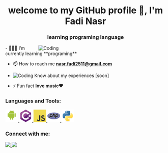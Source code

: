 <h1 align="center">welcome to my GitHub profile 👋, I'm Fadi Nasr</h1>
<h3 align="center">learning programing language</h3>
<img align="right" alt="Coding" width="400" src="https://media3.giphy.com/media/v1.Y2lkPTc5MGI3NjExMmthdTAyNm50N2Q1YXFlaHZ3YXZwdTYzc3Z3bWloMzNuYjY0Y2g2MyZlcD12MV9pbnRlcm5hbF9naWZfYnlfaWQmY3Q9Zw/HLB0nLA36GCCo6JuB5/giphy.gif">
- 🧑🏽‍🏫 I’m currently learning **programing**

- 📫 How to reach me **nasr.fadi2511@gmail.com**

- <img  alt="Coding" width="40" src="https://media4.giphy.com/media/jdPMeyv9rn0hZHh8n9/200w.webp?cid=ecf05e477z1ua02836hi0g9gzq0rmnf3ui3w4bcqi7ckd2x7&rid=200w.webp&ct=s"> Know about my experiences [soon]

- ⚡ Fun fact **love music❤️**








<h3 align="left">Languages and Tools:</h3>
<p align="left"> <a href="https://developer.android.com" target="_blank" rel="noreferrer"> <img src="https://raw.githubusercontent.com/devicons/devicon/master/icons/android/android-original-wordmark.svg" alt="android" width="40" height="40"/> </a> <a href="https://www.w3schools.com/cs/" target="_blank" rel="noreferrer"> <img src="https://raw.githubusercontent.com/devicons/devicon/master/icons/csharp/csharp-original.svg" alt="csharp" width="40" height="40"/> </a> <a href="https://developer.mozilla.org/en-US/docs/Web/JavaScript" target="_blank" rel="noreferrer"> <img src="https://raw.githubusercontent.com/devicons/devicon/master/icons/javascript/javascript-original.svg" alt="javascript" width="40" height="40"/> </a> <a href="https://www.php.net" target="_blank" rel="noreferrer"> <img src="https://raw.githubusercontent.com/devicons/devicon/master/icons/php/php-original.svg" alt="php" width="40" height="40"/> </a> <a href="https://www.python.org" target="_blank" rel="noreferrer"> <img src="https://raw.githubusercontent.com/devicons/devicon/master/icons/python/python-original.svg" alt="python" width="40" height="40"/> </a> </p>

<h3 align="left">Connect with me:</h3>
<div >
  <a href="https://wa.me/0096181852076">
    <img width="50" src="https://upload.wikimedia.org/wikipedia/commons/thumb/6/6b/WhatsApp.svg/130px-WhatsApp.svg.png"/>
  </a>
  <a href="https://www.instagram.com/nasrfadi?igsh=Y3lld3o4OW13MXdt">
    <img width="50" src="https://upload.wikimedia.org/wikipedia/commons/thumb/9/95/Instagram_logo_2022.svg/150px-Instagram_logo_2022.svg.png"/>
  </a>
</div>
